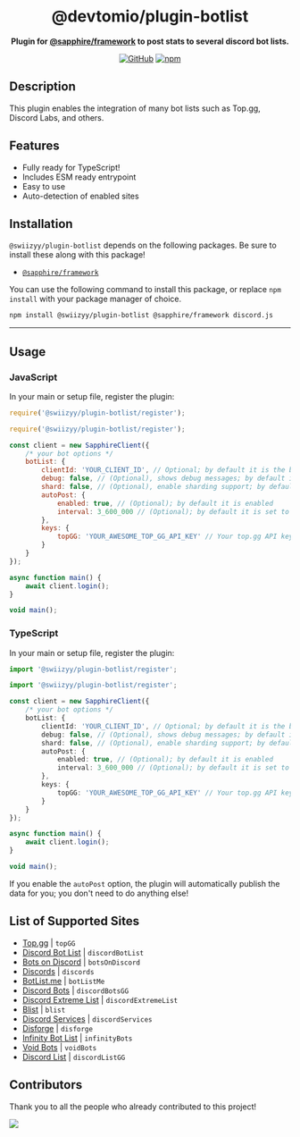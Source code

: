 <div align="center">

# @devtomio/plugin-botlist

**Plugin for <a href="https://github.com/sapphiredev/framework">@sapphire/framework</a> to post stats to several discord bot lists.**

[![GitHub](https://img.shields.io/github/license/swiizyy/plugins)](https://github.com/swiizyy/plugins/blob/main/LICENSE.md)
[![npm](https://img.shields.io/npm/v/@swiizyy/plugin-botlist?color=crimson&logo=npm&style=flat-square)](https://www.npmjs.com/package/@swiizyy/plugin-botlist)

</div>

## Description

This plugin enables the integration of many bot lists such as Top.gg, Discord Labs, and others.

## Features

-   Fully ready for TypeScript!
-   Includes ESM ready entrypoint
-   Easy to use
-   Auto-detection of enabled sites

## Installation

`@swiizyy/plugin-botlist` depends on the following packages. Be sure to install these along with this package!

-   [`@sapphire/framework`](https://www.npmjs.com/package/@sapphire/framework)

You can use the following command to install this package, or replace `npm install` with your package manager of choice.

```sh
npm install @swiizyy/plugin-botlist @sapphire/framework discord.js
```

---

## Usage

### JavaScript

In your main or setup file, register the plugin:

```javascript
require('@swiizyy/plugin-botlist/register');
```

```javascript
require('@swiizyy/plugin-botlist/register');

const client = new SapphireClient({
	/* your bot options */
	botList: {
		clientId: 'YOUR_CLIENT_ID', // Optional; by default it is the bot's id
		debug: false, // (Optional), shows debug messages; by default it is false
		shard: false, // (Optional), enable sharding support; by default it is false
		autoPost: {
			enabled: true, // (Optional); by default it is enabled
			interval: 3_600_000 // (Optional); by default it is set to 1 hour
		},
		keys: {
			topGG: 'YOUR_AWESOME_TOP_GG_API_KEY' // Your top.gg API key (a list will be found below)
		}
	}
});

async function main() {
	await client.login();
}

void main();
```

### TypeScript

In your main or setup file, register the plugin:

```typescript
import '@swiizyy/plugin-botlist/register';
```

```typescript
import '@swiizyy/plugin-botlist/register';

const client = new SapphireClient({
	/* your bot options */
	botList: {
		clientId: 'YOUR_CLIENT_ID', // Optional; by default it is the bot's id
		debug: false, // (Optional), shows debug messages; by default it is false
		shard: false, // (Optional), enable sharding support; by default it is false
		autoPost: {
			enabled: true, // (Optional); by default it is enabled
			interval: 3_600_000 // (Optional); by default it is set to 1 hour
		},
		keys: {
			topGG: 'YOUR_AWESOME_TOP_GG_API_KEY' // Your top.gg API key (a list will be found below)
		}
	}
});

async function main() {
	await client.login();
}

void main();
```

If you enable the `autoPost` option, the plugin will automatically publish the data for you; you don't need to do anything else!

## List of Supported Sites

-   [Top.gg](https://top.gg) | `topGG`
-   [Discord Bot List](https://discordbotlist.com) | `discordBotList`
-   [Bots on Discord](https://bots.ondiscord.xyz) | `botsOnDiscord`
-   [Discords](https://discords.com) | `discords`
-   [BotList.me](https://botlist.me) | `botListMe`
-   [Discord Bots](https://discord.bots.gg) | `discordBotsGG`
-   [Discord Extreme List](https://discordextremelist.xyz) | `discordExtremeList`
-   [Blist](https://blist.xyz) | `blist`
-   [Discord Services](https://discordservices.net) | `discordServices`
-   [Disforge](https://disforge.com) | `disforge`
-   [Infinity Bot List](https://infinitybots.gg) | `infinityBots`
-   [Void Bots](https://voidbots.net) | `voidBots`
-   [Discord List](https://discordlist.gg) | `discordListGG`

## Contributors

Thank you to all the people who already contributed to this project!

<a href="https://github.com/swiizyy/plugins/graphs/contributors">
  <img src="https://contrib.rocks/image?repo=swiizyy/plugins" />
</a>
